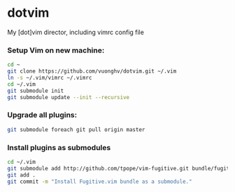 # dotvim
My [dot]vim director, including vimrc config file

### Setup Vim on new machine:
```bash
cd ~
git clone https://github.com/vuonghv/dotvim.git ~/.vim
ln -s ~/.vim/vimrc ~/.vimrc
cd ~/.vim
git submodule init
git submodule update --init --recursive
```

### Upgrade all plugins:
```bash
git submodule foreach git pull origin master
```

### Install plugins as submodules
```bash
cd ~/.vim
git submodule add http://github.com/tpope/vim-fugitive.git bundle/fugitive
git add .
git commit -m "Install Fugitive.vim bundle as a submodule."
```
